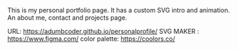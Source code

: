 This is my personal portfolio page. It has a custom SVG intro and animation. An about me, contact and projects page.



URL: https://adumbcoder.github.io/personalprofile/
SVG MAKER : https://www.figma.com/
color palette: https://coolors.co/

